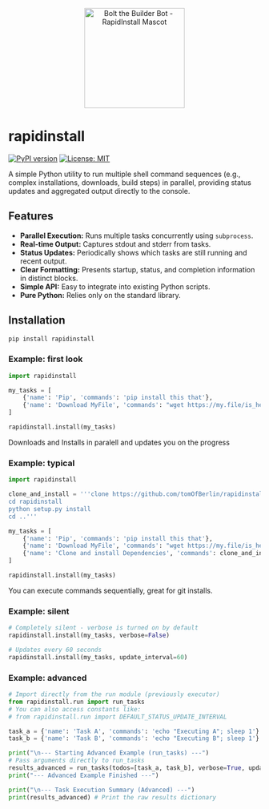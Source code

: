 <p align="center">
  <img src="bolt.png" alt="Bolt the Builder Bot - RapidInstall Mascot" width="200">
</p>

# rapidinstall

[![PyPI version](https://badge.fury.io/py/rapidinstall.svg)](https://badge.fury.io/py/rapidinstall) <!-- Update link/badge if you publish -->
[![License: MIT](https://img.shields.io/badge/License-MIT-yellow.svg)](https://opensource.org/licenses/MIT)

A simple Python utility to run multiple shell command sequences (e.g., complex installations, downloads, build steps) in parallel, providing status updates and aggregated output directly to the console.

## Features

*   **Parallel Execution:** Runs multiple tasks concurrently using `subprocess`.
*   **Real-time Output:** Captures stdout and stderr from tasks.
*   **Status Updates:** Periodically shows which tasks are still running and recent output.
*   **Clear Formatting:** Presents startup, status, and completion information in distinct blocks.
*   **Simple API:** Easy to integrate into existing Python scripts.
*   **Pure Python:** Relies only on the standard library.

## Installation

```bash
pip install rapidinstall
```

### Example: first look
```python
import rapidinstall

my_tasks = [
    {'name': 'Pip', 'commands': 'pip install this that'},
    {'name': 'Download MyFile', 'commands': "wget https://my.file/is_here"}
]

rapidinstall.install(my_tasks)
```
Downloads and Installs in paralell and updates you on the progress


### Example: typical
```python
import rapidinstall

clone_and_install = '''clone https://github.com/tomOfBerlin/rapidinstall
cd rapidinstall
python setup.py install
cd ..'''

my_tasks = [
    {'name': 'Pip', 'commands': 'pip install this that'},
    {'name': 'Download MyFile', 'commands': "wget https://my.file/is_here"},
	{'name': 'Clone and install Dependencies', 'commands': clone_and_install}
]

rapidinstall.install(my_tasks)
```
You can execute commands sequentially, great for git installs.


### Example: silent

```python
# Completely silent - verbose is turned on by default
rapidinstall.install(my_tasks, verbose=False)

# Updates every 60 seconds
rapidinstall.install(my_tasks, update_interval=60)
```

### Example: advanced
```python
# Import directly from the run module (previously executor)
from rapidinstall.run import run_tasks
# You can also access constants like:
# from rapidinstall.run import DEFAULT_STATUS_UPDATE_INTERVAL

task_a = {'name': 'Task A', 'commands': 'echo "Executing A"; sleep 1'}
task_b = {'name': 'Task B', 'commands': 'echo "Executing B"; sleep 1'}

print("\n--- Starting Advanced Example (run_tasks) ---")
# Pass arguments directly to run_tasks
results_advanced = run_tasks(todos=[task_a, task_b], verbose=True, update_interval=10)
print("--- Advanced Example Finished ---")

print("\n--- Task Execution Summary (Advanced) ---")
print(results_advanced) # Print the raw results dictionary
```
